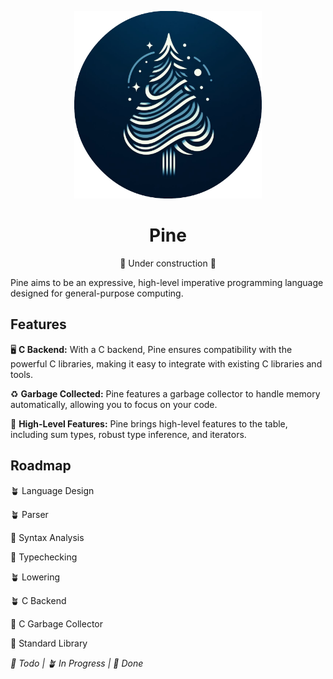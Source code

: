 <p align="center">
  <img src="resources/pine_logo_circle.png" width=300px/>
</p>

<h1 align="center" >
  Pine
</h1>

<p align="center" >
  🚧 Under construction 🚧
</p>

Pine aims to be an expressive, high-level imperative programming language designed for general-purpose computing.

## Features

🖥 **C Backend:** With a C backend, Pine ensures compatibility with the powerful C libraries, making it easy to integrate with existing C libraries and tools.

♻ **Garbage Collected:** Pine features a garbage collector to handle memory automatically, allowing you to focus on your code.

🚀 **High-Level Features:** Pine brings high-level features to the table, including sum types, robust type inference, and iterators.

## Roadmap

🪴 Language Design

🪴 Parser

🌱 Syntax Analysis

🌱 Typechecking

🪴 Lowering

🪴 C Backend

🌲 C Garbage Collector

🌱 Standard Library

_🌱 Todo | 🪴 In Progress | 🌲 Done_
